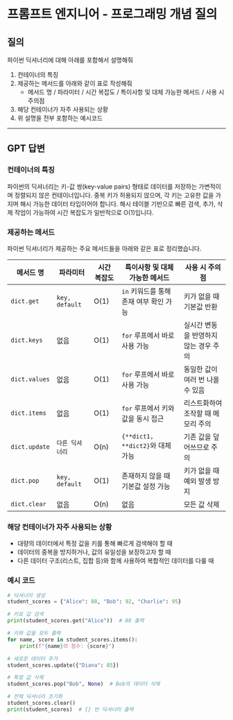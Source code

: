 
# 프롬프트 엔지니어 - 프로그래밍 개념 질의

## 질의
파이썬 딕셔너리에 대해 아래를 포함해서 설명해줘

1. 컨테이너의 특징
2. 제공하는 메서드를 아래와 같이 표로 작성해줘<br>
   - 메서드 명 / 파라미터 / 시간 복잡도 / 특이사항 및 대체 가능한 메서드 / 사용 시 주의점
3. 해당 컨테이너가 자주 사용되는 상황
4. 위 설명을 전부 포함하는 예시코드

---

## GPT 답변

### 컨테이너의 특징
파이썬의 딕셔너리는 키-값 쌍(key-value pairs) 형태로 데이터를 저장하는 가변적이며 정렬되지 않은 컨테이너입니다. 중복 키가 허용되지 않으며, 각 키는 고유한 값을 가지며 해시 가능한 데이터 타입이어야 합니다. 해시 테이블 기반으로 빠른 검색, 추가, 삭제 작업이 가능하여 시간 복잡도가 일반적으로 O(1)입니다.

### 제공하는 메서드
파이썬 딕셔너리가 제공하는 주요 메서드들을 아래와 같은 표로 정리했습니다.

| 메서드 명      | 파라미터       | 시간 복잡도 | 특이사항 및 대체 가능한 메서드 | 사용 시 주의점                         |
|----------------|----------------|-------------|--------------------------------|----------------------------------------|
| `dict.get`     | `key, default` | O(1)        | `in` 키워드를 통해 존재 여부 확인 가능 | 키가 없을 때 기본값 반환               |
| `dict.keys`    | 없음           | O(1)        | `for` 루프에서 바로 사용 가능   | 실시간 변동을 반영하지 않는 경우 주의   |
| `dict.values`  | 없음           | O(1)        | `for` 루프에서 바로 사용 가능   | 동일한 값이 여러 번 나올 수 있음       |
| `dict.items`   | 없음           | O(1)        | `for` 루프에서 키와 값을 동시 접근 | 리스트화하여 조작할 때 메모리 주의     |
| `dict.update`  | `다른 딕셔너리` | O(n)       | `{**dict1, **dict2}`와 대체 가능 | 기존 값을 덮어쓰므로 주의              |
| `dict.pop`     | `key, default` | O(1)        | 존재하지 않을 때 기본값 설정 가능 | 키가 없을 때 예외 발생 방지            |
| `dict.clear`   | 없음           | O(n)        | 없음                           | 모든 값 삭제                            |

### 해당 컨테이너가 자주 사용되는 상황
- 대량의 데이터에서 특정 값을 키를 통해 빠르게 검색해야 할 때
- 데이터의 중복을 방지하거나, 값의 유일성을 보장하고자 할 때
- 다른 데이터 구조(리스트, 집합 등)와 함께 사용하여 복합적인 데이터를 다룰 때

### 예시 코드

```python
# 딕셔너리 생성
student_scores = {"Alice": 88, "Bob": 92, "Charlie": 95}

# 키로 값 검색
print(student_scores.get("Alice"))  # 88 출력

# 키와 값을 모두 출력
for name, score in student_scores.items():
    print(f"{name}의 점수: {score}")

# 새로운 데이터 추가
student_scores.update({"Diana": 85})

# 특정 값 삭제
student_scores.pop("Bob", None)  # Bob의 데이터 삭제

# 전체 딕셔너리 초기화
student_scores.clear()
print(student_scores)  # {} 빈 딕셔너리 출력
```
